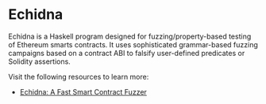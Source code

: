 # Echidna

Echidna is a Haskell program designed for fuzzing/property-based testing of Ethereum smarts contracts. It uses sophisticated grammar-based fuzzing campaigns based on a contract ABI to falsify user-defined predicates or Solidity assertions.

Visit the following resources to learn more:

- [Echidna: A Fast Smart Contract Fuzzer](https://github.com/crytic/echidna/blob/master/README.md)
